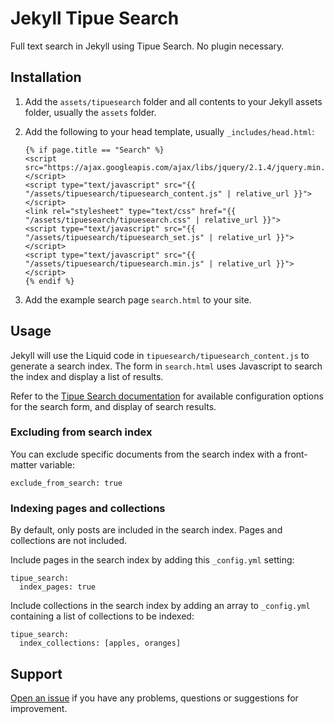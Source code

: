 # Jekyll Tipue Search

Full text search in Jekyll using Tipue Search. No plugin necessary.

## Installation

1. Add the `assets/tipuesearch` folder and all contents to your Jekyll assets folder, usually the `assets` folder.

2. Add the following to your head template, usually `_includes/head.html`:

	```
	{% if page.title == "Search" %}
	<script src="https://ajax.googleapis.com/ajax/libs/jquery/2.1.4/jquery.min.js"></script>
	<script type="text/javascript" src="{{ "/assets/tipuesearch/tipuesearch_content.js" | relative_url }}"></script>
	<link rel="stylesheet" type="text/css" href="{{ "/assets/tipuesearch/tipuesearch.css" | relative_url }}">
	<script type="text/javascript" src="{{ "/assets/tipuesearch/tipuesearch_set.js" | relative_url }}"></script>
	<script type="text/javascript" src="{{ "/assets/tipuesearch/tipuesearch.min.js" | relative_url }}"></script>
	{% endif %}
	```

3. Add the example search page `search.html` to your site.

## Usage

Jekyll will use the Liquid code in `tipuesearch/tipuesearch_content.js` to generate a search index. The form in `search.html` uses Javascript to search the index and display a list of results.

Refer to the [Tipue Search documentation](http://www.tipue.com/search/docs/) for available configuration options for the search form, and display of search results.

### Excluding from search index

You can exclude specific documents from the search index with a front-matter variable:

```
exclude_from_search: true
```

### Indexing pages and collections

By default, only posts are included in the search index. Pages and collections are not included.

Include pages in the search index by adding this `_config.yml` setting:

```
tipue_search:
  index_pages: true
```

Include collections in the search index by adding an array to `_config.yml` containing a list of collections to be indexed:

```
tipue_search:
  index_collections: [apples, oranges]
```

## Support

[Open an issue](https://github.com/xHN35RQ/jekyll-tipue-search/issues) if you have any problems, questions or suggestions for improvement.